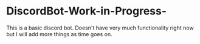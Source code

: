# DiscordBot-Work-in-Progress-

This is a basic discord bot. Doesn't have very much functionality right now but I will add more things as time goes on.
